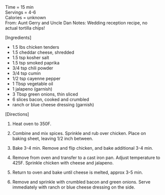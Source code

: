 Time = 15 min\
Servings = 4-6\
Calories = unknown\
From: Aunt Gerry and Uncle Dan
Notes: Wedding reception recipe, no actual tortilla chips! 

[Ingredients]

-  1.5 lbs chicken tenders
-  1.5 cheddar cheese, shredded
-  1.5 tsp kosher salt
-  1.5 tsp smoked paprika
-  3/4 tsp chili powder
-  3/4 tsp cumin
-  1/2 tsp cayenne pepper
-  1 Tbsp vegetable oil
-  1 jalapeno (garnish)
-  3 Tbsp green onions, thin sliced
-  6 slices bacon, cooked and crumbled
-  ranch or blue cheese dressing (garnish)

[Directions]

1.  Heat oven to 350F. 

2.  Combine and mix spices. Sprinkle and rub over chicken. Place on baking sheet, leaving 1/2 inch between. 

3.  Bake 3-4 min. Remove and flip chicken, and bake additional 3-4 min. 

4. Remove from oven and transfer to a cast iron pan. Adjust temperature to 425F. Sprinkle chicken with cheese and jalapeno. 

5. Return to oven and bake until cheese is melted, approx 3-5 min. 

6. Remove and sprinkle with crumbled bacon and green onions. Serve immediately with ranch or blue cheese dressing on the side. 